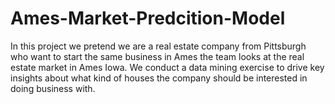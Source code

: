 # Ames-Market-Predcition-Model
In this project we pretend we are a real estate company from Pittsburgh who want to start the same business in Ames the team looks at the real estate market in Ames Iowa. We conduct a data mining exercise to drive key insights about what kind of houses the company should be interested in doing business with.
